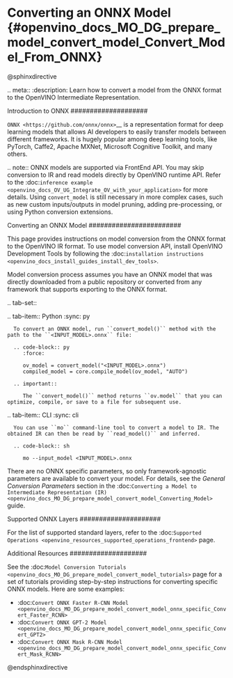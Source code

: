 # Converting an ONNX Model {#openvino_docs_MO_DG_prepare_model_convert_model_Convert_Model_From_ONNX}

@sphinxdirective

.. meta::
   :description: Learn how to convert a model from the 
                 ONNX format to the OpenVINO Intermediate Representation.


Introduction to ONNX
####################

`ONNX <https://github.com/onnx/onnx>`__ is a representation format for deep learning models that allows AI developers to easily transfer models between different frameworks. It is hugely popular among deep learning tools, like PyTorch, Caffe2, Apache MXNet, Microsoft Cognitive Toolkit, and many others.

.. note:: ONNX models are supported via FrontEnd API. You may skip conversion to IR and read models directly by OpenVINO runtime API. Refer to the :doc:`inference example <openvino_docs_OV_UG_Integrate_OV_with_your_application>` for more details. Using ``convert_model`` is still necessary in more complex cases, such as new custom inputs/outputs in model pruning, adding pre-processing, or using Python conversion extensions.

Converting an ONNX Model
########################

This page provides instructions on model conversion from the ONNX format to the OpenVINO IR format. To use model conversion API, install OpenVINO Development Tools by following the :doc:`installation instructions <openvino_docs_install_guides_install_dev_tools>`.

Model conversion process assumes you have an ONNX model that was directly downloaded from a public repository or converted from any framework that supports exporting to the ONNX format.

.. tab-set::

   .. tab-item:: Python
      :sync: py

      To convert an ONNX model, run ``convert_model()`` method with the path to the ``<INPUT_MODEL>.onnx`` file:

      .. code-block:: py
         :force:

         ov_model = convert_model("<INPUT_MODEL>.onnx")
         compiled_model = core.compile_model(ov_model, "AUTO")

      .. important::

         The ``convert_model()`` method returns ``ov.model`` that you can optimize, compile, or save to a file for subsequent use.

   .. tab-item:: CLI
      :sync: cli

      You can use ``mo`` command-line tool to convert a model to IR. The obtained IR can then be read by ``read_model()`` and inferred.

      .. code-block:: sh

         mo --input_model <INPUT_MODEL>.onnx


There are no ONNX specific parameters, so only framework-agnostic parameters are available to convert your model. For details, see the *General Conversion Parameters* section in the :doc:`Converting a Model to Intermediate Representation (IR) <openvino_docs_MO_DG_prepare_model_convert_model_Converting_Model>` guide.

Supported ONNX Layers
#####################

For the list of supported standard layers, refer to the :doc:`Supported Operations <openvino_resources_supported_operations_frontend>` page.

Additional Resources
####################

See the :doc:`Model Conversion Tutorials <openvino_docs_MO_DG_prepare_model_convert_model_tutorials>` page for a set of tutorials providing step-by-step instructions for converting specific ONNX models. Here are some examples:

* :doc:`Convert ONNX Faster R-CNN Model <openvino_docs_MO_DG_prepare_model_convert_model_onnx_specific_Convert_Faster_RCNN>`
* :doc:`Convert ONNX GPT-2 Model <openvino_docs_MO_DG_prepare_model_convert_model_onnx_specific_Convert_GPT2>`
* :doc:`Convert ONNX Mask R-CNN Model <openvino_docs_MO_DG_prepare_model_convert_model_onnx_specific_Convert_Mask_RCNN>`

@endsphinxdirective

